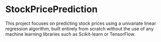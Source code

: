 # StockPricePrediction
This project focuses on predicting stock prices using a univariate linear regression algorithm, built entirely from scratch without the use of any machine learning libraries such as Scikit-learn or TensorFlow. 
